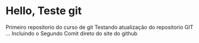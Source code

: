 # Hello, Teste git

Primeiro repositorio do curso de git
Testando atualização do repositorio GIT
...
Incluindo o Segundo Comit direto do site do github
